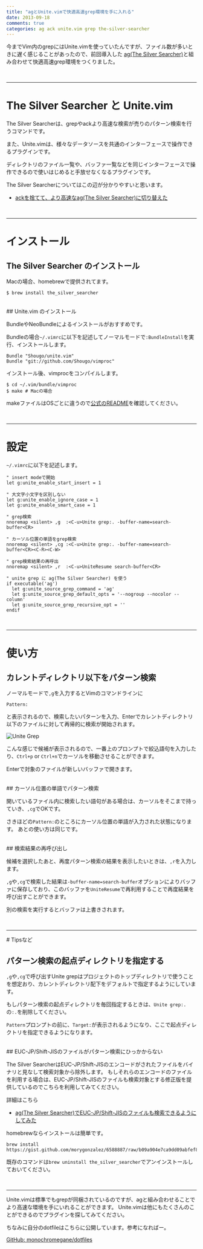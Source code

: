 ```yaml
---
title: "agとUnite.vimで快適高速grep環境を手に入れる"
date: 2013-09-18
comments: true
categories: ag ack unite.vim grep the-silver-searcher
---
```


今までVim内のgrepにはUnite.vimを使っていたんですが、ファイル数が多いときに遅く感じることがあったので、前回導入した [ag(The Silver Searcher)](https://github.com/ggreer/the_silver_searcher)と組み合わせて快適高速grep環境をつくりました。

<br />
<hr />

# The Silver Searcher と Unite.vim

The Silver Searcherは、grepやackより高速な検索が売りのパターン検索を行うコマンドです。

また、Unite.vimは、様々なデータソースを共通のインターフェースで操作できるプラグインです。

ディレクトリのファイル一覧や、バッファ一覧などを同じインターフェースで操作できるので使いはじめると手放せなくなるプラグインです。

The Silver Searcherについてはこの辺が分かりやすいと思います。

- [ackを捨てて、より高速なag(The Silver Searcher)に切り替えた](http://blog.glidenote.com/blog/2013/02/28/the-silver-searcher-better-than-ack/)


<br />
<hr />

# インストール

## The Silver Searcher のインストール

Macの場合、homebrewで提供されてます。

```console
$ brew install the_silver_searcher
```

<br />
## Unite.vim のインストール

BundleやNeoBundleによるインストールがおすすめです。

Bundleの場合`~/.vimrc`に以下を記述してノーマルモードで`:BundleInstall`を実行、インストールします。

```
Bundle "Shougo/unite.vim"
Bundle "git://github.com/Shougo/vimproc" 
```

インストール後、vimprocをコンパイルします。

```console
$ cd ~/.vim/bundle/vimproc
$ make # Macの場合
```

makeファイルはOSごとに違うので[公式のREADME](https://github.com/Shougo/vimproc.vim)を確認してください。

<br />
<hr />

# 設定

`~/.vimrc`に以下を記述します。

```
" insert modeで開始
let g:unite_enable_start_insert = 1

" 大文字小文字を区別しない
let g:unite_enable_ignore_case = 1
let g:unite_enable_smart_case = 1

" grep検索
nnoremap <silent> ,g  :<C-u>Unite grep:. -buffer-name=search-buffer<CR>

" カーソル位置の単語をgrep検索
nnoremap <silent> ,cg :<C-u>Unite grep:. -buffer-name=search-buffer<CR><C-R><C-W>

" grep検索結果の再呼出
nnoremap <silent> ,r  :<C-u>UniteResume search-buffer<CR>

" unite grep に ag(The Silver Searcher) を使う
if executable('ag')
  let g:unite_source_grep_command = 'ag'
  let g:unite_source_grep_default_opts = '--nogroup --nocolor --column'
  let g:unite_source_grep_recursive_opt = ''
endif
```

<br />
<hr />

# 使い方

## カレントディレクトリ以下をパターン検索

ノーマルモードで`,g`を入力するとVimのコマンドラインに

```console
Pattern:  
```

と表示されるので、検索したいパターンを入力、Enterでカレントディレクトリ以下のファイルに対して再帰的に検索が開始されます。

![Unite Grep](/images/2013/09/unite-grep.png) 

こんな感じで候補が表示されるので、一番上のプロンプトで絞込語句を入力したり、`Ctrl+p` or `Ctrl+n`でカーソルを移動させることができます。

Enterで対象のファイルが新しいバッファで開きます。

<br />
## カーソル位置の単語でパターン検索

開いているファイル内に検索したい語句がある場合は、カーソルをそこまで持っていき、`,cg`でOKです。

さきほどの`Pattern:`のところにカーソル位置の単語が入力された状態になります。
あとの使い方は同じです。

<br />
## 検索結果の再呼び出し

候補を選択したあと、再度パターン検索の結果を表示したいときは、`,r`を入力します。

`,g`や`,cg`で検索した結果は`-buffer-name=search-buffer`オプションによりバッファに保存しており、このバッファを`UniteResume`で再利用することで再度結果を呼び出すことができます。

別の検索を実行するとバッファは上書きされます。

<br />
<hr />
# Tipsなど

## パターン検索の起点ディレクトリを指定する

`,g`や`,cg`で呼び出すUnite grepはプロジェクトのトップディレクトリで使うことを想定おり、カレントディレクトリ配下をデフォルトで指定するようにしています。

もしパターン検索の起点ディレクトリを毎回指定するときは、`Unite grep:.`の`:.`を削除してください。

`Pattern`プロンプトの前に、`Target:`が表示されるようになり、ここで起点ディレクトリを指定できるようになります。

<br />
## EUC-JP/Shift-JISのファイルがパターン検索にひっかからない

The Silver SearcherはEUC-JP/Shift-JISのエンコードがされたファイルをバイナリと見なして検索対象から除外します。
もしそれらのエンコードのファイルを利用する場合は、EUC-JP/Shift-JISのファイルも検索対象とする修正版を提供しているのでこちらを利用してみてください。

詳細はこちら

- [ag(The Silver Searcher)でEUC-JP/Shift-JISのファイルも検索できるようにしてみた](http://blog.monochromegane.com/blog/2013/09/15/the-silver-searcher-detects-japanese-char-set/)

homebrewならインストールは簡単です。

```console
brew install https://gist.github.com/morygonzalez/6588887/raw/b09a904e7ca9dd09abfef88b0e0e98a50a206d3b/the_legacy_searcher.rb
```

既存のコマンドは`brew uninstall the_silver_searcher`でアンインストールしておいてください。

<br />
<hr />

Unite.vimは標準でもgrepが同梱されているのですが、agと組み合わせることでより高速な環境を手にいれることができます。
Unite.vimは他にもたくさんのことができるのでプラグインを探してみてください。

ちなみに自分のdotfileはこちらに公開しています。参考になればー。

[GitHub: monochromegane/dotfiles](https://github.com/monochromegane/dotfiles)

